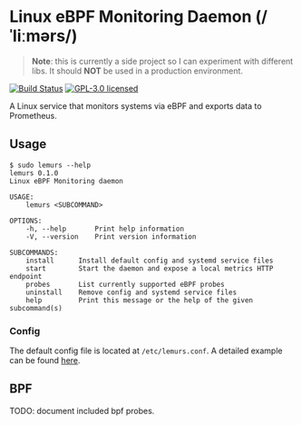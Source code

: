 # Linux eBPF Monitoring Daemon (/ˈliːmərs/)
> **Note**: this is currently a side project so I can experiment with different libs. It should **NOT** be used in a production environment.

[![Build Status](https://github.com/loshz/lemurs/workflows/ci/badge.svg)](https://github.com/loshz/lemurs/actions) [![GPL-3.0 licensed](https://img.shields.io/badge/license-GPL--3.0-blue)](LICENSE)

A Linux service that monitors systems via eBPF and exports data to Prometheus.

## Usage
```
$ sudo lemurs --help
lemurs 0.1.0
Linux eBPF Monitoring daemon

USAGE:
    lemurs <SUBCOMMAND>

OPTIONS:
    -h, --help       Print help information
    -V, --version    Print version information

SUBCOMMANDS:
    install      Install default config and systemd service files
    start        Start the daemon and expose a local metrics HTTP endpoint
    probes       List currently supported eBPF probes
    uninstall    Remove config and systemd service files
    help         Print this message or the help of the given subcommand(s)
```

### Config
The default config file is located at `/etc/lemurs.conf`. A detailed example can be found [here](./config/lemurs.conf).

## BPF
TODO: document included bpf probes.
